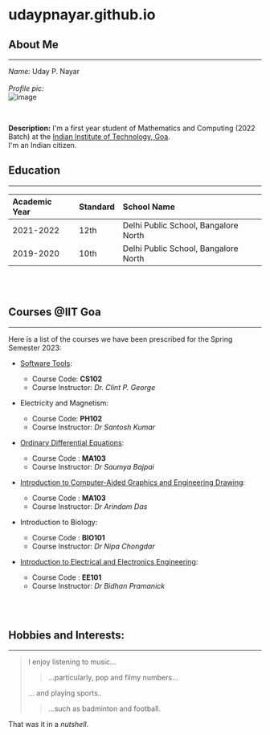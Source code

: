 # udaypnayar.github.io

## About Me
---

_Name:_ Uday P. Nayar  
<br>
_Profile pic:_  
 ![image](https://img.freepik.com/free-vector/it-takes-two-tango-idiom_1308-17930.jpg?w=900&t=st=1682401912~exp=1682402512~hmac=98d68ea0020faeccb2c6cfd84387da39f5a9ed10cc1be9d56f93567a6d2de891)

<br>

**Description:**
I'm a first year student of Mathematics and Computing (2022 Batch) at the [Indian Institute of Technology, Goa](https://iitgoa.ac.in/).  
I'm an Indian citizen.   
  

## Education
---

Academic Year | Standard | School Name
:--- | :--- | :---
2021-2022 | 12th | Delhi Public School, Bangalore North
2019-2020 | 10th | Delhi Public School, Bangalore North

<br><br>  
  
## Courses @IIT Goa
---
Here is a list of the courses we have been prescribed for the Spring Semester 2023:

- [Software Tools](https://iitgoa.ac.in/wp-content/uploads/Curriculum_CSE_2019.pdf):
	* Course Code: **CS102** 
	* Course Instructor: _Dr. Clint P. George_

- Electricity and Magnetism:
	* Course Code: **PH102**
	* Course Instructor: _Dr Santosh Kumar_

- [Ordinary Differential Equations](https://iitgoa.ac.in/mathematics-about/):
	* Course Code : **MA103**
	* Course Instructor: _Dr Saumya Bajpai_

- [Introduction to Computer-Aided Graphics and Engineering Drawing](https://iitgoa.ac.in/school-of-mechanical-sciences/): 
	* Course Code : **MA103**
	* Course Instructor: _Dr Arindam Das_

- Introduction to Biology:
	* Course Code : **BIO101**
	* Course Instructor: _Dr Nipa Chongdar_
	
- [Introduction to Electrical and Electronics Engineering](https://www.iitgoa.ac.in/~npnandakumar/ee101_new.html):
	* Course Code : **EE101**
	* Course Instructor: _Dr Bidhan Pramanick_

<br><br>

## Hobbies and Interests:
---

> I enjoy listening to music...
>> ...particularly, pop and filmy numbers...
> 
> ... and playing sports..
>> ...such as badminton and football.
>  
That was it in a _nutshell_.



